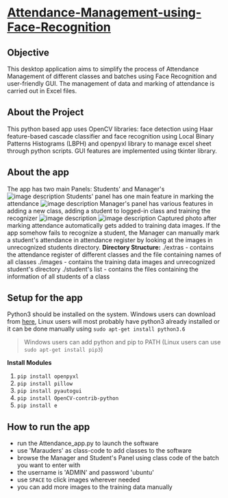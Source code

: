 
# [Attendance-Management-using-Face-Recognition](https://github.com/Marauders-9998/Attendance-Management-using-Face-Recognition)

## Objective
This desktop application aims to simplify the process of Attendance Management of different classes and batches using Face Recognition and user-friendly GUI. The management of data and marking of attendance is carried out in Excel files.

## About the Project
This python based app uses OpenCV libraries: face detection using Haar feature-based cascade classifier and face recognition using Local Binary Patterns Histograms (LBPH) and openpyxl library to manage excel sheet through python scripts. GUI features are implemented using tkinter library.

## About the app
The app has two main Panels: Students' and Manager's
![image description](https://lh3.googleusercontent.com/k8wLf41-IzIm5AiUo8G44IrBsLKKKtzKUqnoNiOGEo7KHox6ky9YpiaZbBplw0lLOYrHBiZLzMm8 "Welcome Page")
Students' panel has one main feature in marking the attendance
![image description](https://lh3.googleusercontent.com/Sq2hEKvJoPdtKrsYNakuKoBOF10utSc6nLyiKfQnVCy9DWG511sLHcIAY9MjV-WVP4hP3Sz1cOTG "Student Panel Page")
Manager's panel has various features in adding a new class, adding a student to logged-in class and training the recognizer
![image description](https://lh3.googleusercontent.com/BQoRZ4yOKuiclxaVxreUeHHcSkekon_klQFP7HFB0BRFSSgMSdr_uV9jPcpCfa0QhnYzzpnn-ukh "Create a New Batch")
![image description](https://lh3.googleusercontent.com/jbRvtzBtTERP3MTpYrekBSjHmib_YlhgH1sSCxUXVtBVB2rojEkMUHgs4r9DtFV6y5EKA3Z6T8OC "Manager Panel Page")
Captured photo after marking attendance automatically gets added to training data images. If the app somehow fails to recognize a student, the Manager can manually mark a student's attendance in attendance register by looking at the images in unrecognized students directory.
**Directory Structure:**
./extras - contains the attendance register of different classes and the file containing names of all classes
./images - contains the training data images and unrecognized student's directory
./student's list - contains the files containing the information of all students of a class

## Setup for the app
Python3 should be installed on the system.
Windows users can download from [here](https://www.python.org/downloads/), Linux users will most probably have python3 already installed or it can be done manually using `sudo apt-get install python3.6`
>Windows users can add python and pip to PATH (Linux users can use `sudo apt-get install pip3`)

**Install Modules**
 1. `pip install openpyxl`
 2. `pip install pillow`
 3. `pip install pyautogui`
 4. `pip install OpenCV-contrib-python`
 5. `pip install e`

##  How to run the app
 - run the Attendance_app.py to launch the software
 - use 'Marauders' as class-code to add classes to the software
 - browse the Manager and Student's Panel using class code of the batch you want to enter with
 - the username is 'ADMIN' and password 'ubuntu'
 - use `SPACE` to click images wherever needed
 - you can add more images to the training data manually
